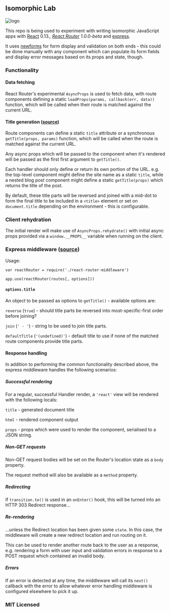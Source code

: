 ## Isomorphic Lab

![logo](https://github.com/insin/isomorphic-lab/raw/master/logo.png)

This repo is being used to experiment with writing isomorphic JavaScript apps
with [React](http://facebook.github.io/react/) 0.13.*,
[React Router](https://github.com/rackt/react-router) 1.0.0-beta* and
[express](https://github.com/strongloop/express).

It uses [newforms](https://github.com/insin/newforms) for form display and
validation on both ends - this could be done manually with any component which
can populate its form fields and display error messages based on its props and
state, though.

### Functionality

#### Data fetching

React Router's experimental `AsyncProps` is used to fetch data, with route components defining a static `loadProps(params, callback(err, data))` function,
which will be called when their route is matched against the current URL.

#### Title generation ([source](https://github.com/insin/isomorphic-lab/blob/1.0/src/utils/getTitle.js))

Route components can define a static `title` attribute or a synchronous
`getTitle(props, params)` function, which will be called when the route is
matched against the current URL.

Any async props which will be passed to the component when it's rendered will be passed as the first first argument to `getTitle()`.

Each handler should only define or return its own portion of the URL. e.g. the
top-level component might define the site name as a static `title`, while a nested
blog post component might define a static `getTitle(props)` which returns the
title of the post.

By default, these title parts will be reversed and joined with a mid-dot to form
the final title to be included in a `<title>` element or set on `document.title`
depending on the environment - this is configurable.

### Client rehydration

The initial render will make use of `AsyncProps.rehydrate()` with initial async props provided via a `window.__PROPS__` variable when running on the client.

### Express middleware ([source](https://github.com/insin/isomorphic-lab/blob/payload/src/react-router-middleware.jsx))

Usage:

```
var reactRouter = require('./react-router-middleware')

app.use(reactRouter(routes[, options]))
```

#### `options.title`

An object to be passed as options to `getTitle()` - available options are:

`reverse` (`true`) - should title parts be reversed into
most-specific-first order before joining?

`join` (`' · '`) - string to be used to join title parts.

`defaultTitle` (`'(undefined)'`) - default title to use if none of the
matched route components provide title parts.

#### Response handling

In addition to performing the common functionality described above, the express
middleware handles the following scenarios:

##### Successful rendering

For a regular, successful Handler render, a `'react'` view will be rendered with the
following locals:

`title` - generated document title

`html` - rendered component output

`props` - props which were used to render the component, serialised to a JSON
string.

##### Non-GET requests

Non-GET request bodies will be set on the Router's location state as a `body` property.

The request method will also be available as a `method` property.

##### Redirecting

If `transition.to()` is used in an `onEnter()` hook, this will be
turned into an HTTP 303 Redirect response...

##### Re-rendering

...unless the Redirect location has been given some `state`. In this case, the
middleware will create a new redirect location and run routing on it.

This can be used to render another route back to the user as a response, e.g.
rendering a form with user input and validation errors in response to a POST
request which contained an invalid body.

##### Errors

If an error is detected at any time, the middleware will call its `next()`
callback with the error to allow whatever error handling middleware is
configured elsewhere to pick it up.

### MIT Licensed
